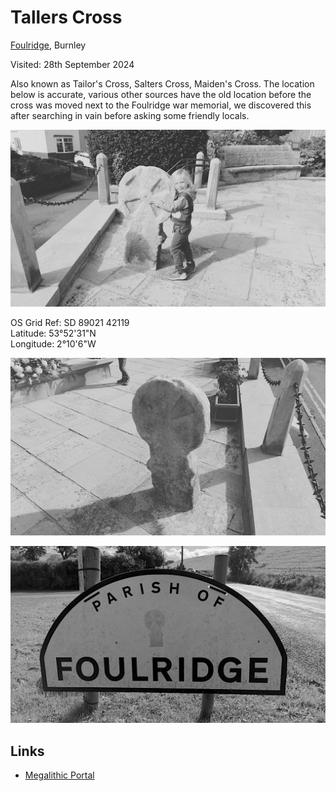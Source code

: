 # Tallers Cross

[Foulridge](https://en.wikipedia.org/wiki/Foulridge), Burnley

Visited: 28th September 2024

Also known as Tailor's Cross, Salters Cross, Maiden's Cross. The location below is accurate, various other sources have the old location before the cross was moved next to the Foulridge war memorial, we discovered this after searching in vain before asking some friendly locals.

![P for scale](images/20240928_tallers_cross_001.jpg)

OS Grid Ref: SD 89021 42119  
Latitude: 53°52'31"N  
Longitude: 2°10'6"W  


![The faded and worn rear side](images/20240928_tallers_cross_002.jpg)

![Parish boundary sign features the cross](images/20240928_tallers_cross_003.jpg)

## Links
* [Megalithic Portal](https://www.megalithic.co.uk/article.php?sid=26243)